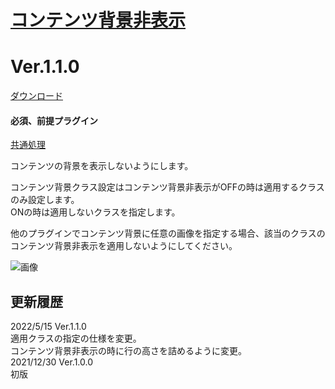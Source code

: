 # [コンテンツ背景非表示](https://raw.githubusercontent.com/nuun888/MZ/master/NUUN_ContentsBackVisible.js)
# Ver.1.1.0
[ダウンロード](https://raw.githubusercontent.com/nuun888/MZ/master/NUUN_ContentsBackVisible.js)
#### 必須、前提プラグイン
[共通処理](https://github.com/nuun888/MZ/blob/master/README/Base.md)  

コンテンツの背景を表示しないようにします。  

コンテンツ背景クラス設定はコンテンツ背景非表示がOFFの時は適用するクラスのみ設定します。  
ONの時は適用しないクラスを指定します。  

他のプラグインでコンテンツ背景に任意の画像を指定する場合、該当のクラスのコンテンツ背景非表示を適用しないようにしてください。  

![画像](img/ContentsBackVisible1.png)  

## 更新履歴
2022/5/15 Ver.1.1.0  
適用クラスの指定の仕様を変更。  
コンテンツ背景非表示の時に行の高さを詰めるように変更。  
2021/12/30 Ver.1.0.0  
初版

